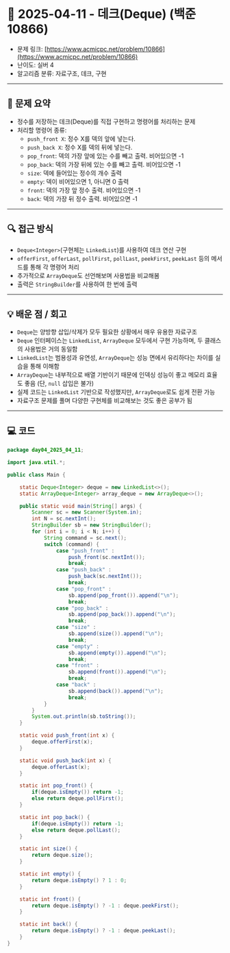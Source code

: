 # 📅 2025-04-11 - 데크(Deque) (백준 10866)

<!-- 문제 링크 -->
- 문제 링크: [https://www.acmicpc.net/problem/10866](https://www.acmicpc.net/problem/10866)
- 난이도: 실버 4
- 알고리즘 분류: 자료구조, 데크, 구현

---

## 📌 문제 요약

- 정수를 저장하는 데크(Deque)를 직접 구현하고 명령어를 처리하는 문제
- 처리할 명령어 종류:
    - `push_front X`: 정수 X를 덱의 앞에 넣는다.
    - `push_back X`: 정수 X를 덱의 뒤에 넣는다.
    - `pop_front`: 덱의 가장 앞에 있는 수를 빼고 출력. 비어있으면 -1
    - `pop_back`: 덱의 가장 뒤에 있는 수를 빼고 출력. 비어있으면 -1
    - `size`: 덱에 들어있는 정수의 개수 출력
    - `empty`: 덱이 비어있으면 1, 아니면 0 출력
    - `front`: 덱의 가장 앞 정수 출력. 비어있으면 -1
    - `back`: 덱의 가장 뒤 정수 출력. 비어있으면 -1

---

## 🔍 접근 방식

- `Deque<Integer>`(구현체는 `LinkedList`)를 사용하여 데크 연산 구현
- `offerFirst`, `offerLast`, `pollFirst`, `pollLast`, `peekFirst`, `peekLast` 등의 메서드를 통해 각 명령어 처리
- 추가적으로 `ArrayDeque`도 선언해보며 사용법을 비교해봄
- 출력은 `StringBuilder`를 사용하여 한 번에 출력

---

## 💡 배운 점 / 회고

- `Deque`는 양방향 삽입/삭제가 모두 필요한 상황에서 매우 유용한 자료구조
- `Deque` 인터페이스는 `LinkedList`, `ArrayDeque` 모두에서 구현 가능하며, 두 클래스의 사용법은 거의 동일함
- `LinkedList`는 범용성과 유연성, `ArrayDeque`는 성능 면에서 유리하다는 차이를 실습을 통해 이해함
- `ArrayDeque`는 내부적으로 배열 기반이기 때문에 인덱싱 성능이 좋고 메모리 효율도 좋음 (단, `null` 삽입은 불가)
- 실제 코드는 `LinkedList` 기반으로 작성했지만, `ArrayDeque`로도 쉽게 전환 가능
- 자료구조 문제를 풀며 다양한 구현체를 비교해보는 것도 좋은 공부가 됨

---

## 💻 코드

```java
package day04_2025_04_11;

import java.util.*;

public class Main {

    static Deque<Integer> deque = new LinkedList<>();
    static ArrayDeque<Integer> array_deque = new ArrayDeque<>();

    public static void main(String[] args) {
        Scanner sc = new Scanner(System.in);
        int N = sc.nextInt();
        StringBuilder sb = new StringBuilder();
        for (int i = 0; i < N; i++) {
            String command = sc.next();
            switch (command) {
                case "push_front" :
                    push_front(sc.nextInt());
                    break;
                case "push_back" :
                    push_back(sc.nextInt());
                    break;
                case "pop_front" :
                    sb.append(pop_front()).append("\n");
                    break;
                case "pop_back" :
                    sb.append(pop_back()).append("\n");
                    break;
                case "size" :
                    sb.append(size()).append("\n");
                    break;
                case "empty" :
                    sb.append(empty()).append("\n");
                    break;
                case "front" :
                    sb.append(front()).append("\n");
                    break;
                case "back" :
                    sb.append(back()).append("\n");
                    break;
            }
        }
        System.out.println(sb.toString());
    }

    static void push_front(int x) {
        deque.offerFirst(x);
    }

    static void push_back(int x) {
        deque.offerLast(x);
    }

    static int pop_front() {
        if(deque.isEmpty()) return -1;
        else return deque.pollFirst();
    }

    static int pop_back() {
        if(deque.isEmpty()) return -1;
        else return deque.pollLast();
    }

    static int size() {
        return deque.size();
    }

    static int empty() {
        return deque.isEmpty() ? 1 : 0;
    }

    static int front() {
        return deque.isEmpty() ? -1 : deque.peekFirst();
    }

    static int back() {
        return deque.isEmpty() ? -1 : deque.peekLast();
    }
}
